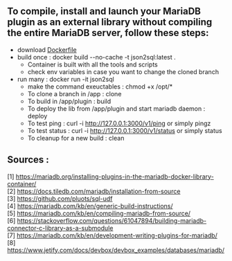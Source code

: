 ## To compile, install and launch your MariaDB plugin as an external library without compiling the entire MariaDB server, follow these steps:

* download [Dockerfile](https://github.com/SylvainA77/REST2SQL-plugin/blob/dev/docker/rockylinux/Dockerfile) 
* build once : docker build --no-cache -t json2sql:latest .   
  *  Container is built with all the tools and scripts
  *  check env variables in case you want to change the cloned branch  
* run many : docker run -it json2sql
  * make the command exeuctables : chmod +x /opt/*  
  *  To clone a branch in /app : clone
  *  To build in /app/plugin : build
  *  To deploy the lib from /app/plugin and start mariadb daemon : deploy
  *  To test ping : curl -i http://127.0.0.1:3000/v1/ping or simply  pingz
  *  To test status : curl -i http://127.0.0.1:3000/v1/status or simply status
  *  To cleanup for a new build : clean  

## Sources :  
[1] https://mariadb.org/installing-plugins-in-the-mariadb-docker-library-container/  
[2] https://docs.tiledb.com/mariadb/installation-from-source  
[3] https://github.com/pluots/sql-udf  
[4] https://mariadb.com/kb/en/generic-build-instructions/  
[5] https://mariadb.com/kb/en/compiling-mariadb-from-source/  
[6] https://stackoverflow.com/questions/61047894/building-mariadb-connector-c-library-as-a-submodule  
[7] https://mariadb.com/kb/en/development-writing-plugins-for-mariadb/  
[8] https://www.jetify.com/docs/devbox/devbox_examples/databases/mariadb/  
